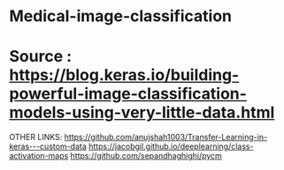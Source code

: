# Medical-image-classification

# Source : https://blog.keras.io/building-powerful-image-classification-models-using-very-little-data.html

OTHER LINKS:
           https://github.com/anujshah1003/Transfer-Learning-in-keras---custom-data
           https://jacobgil.github.io/deeplearning/class-activation-maps
           https://github.com/sepandhaghighi/pycm 
